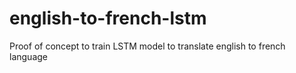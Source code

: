 # english-to-french-lstm
Proof of concept to train LSTM model to translate english to french language
